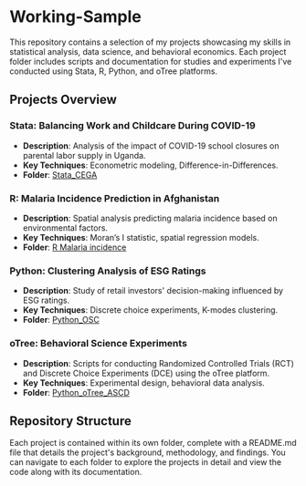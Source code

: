 # Working-Sample

This repository contains a selection of my projects showcasing my skills in statistical analysis, data science, and behavioral economics. Each project folder includes scripts and documentation for studies and experiments I've conducted using Stata, R, Python, and oTree platforms.

## Projects Overview

### Stata: Balancing Work and Childcare During COVID-19
- **Description**: Analysis of the impact of COVID-19 school closures on parental labor supply in Uganda.
- **Key Techniques**: Econometric modeling, Difference-in-Differences.
- **Folder**: [Stata_CEGA](/Stata_CEGA)

### R: Malaria Incidence Prediction in Afghanistan
- **Description**: Spatial analysis predicting malaria incidence based on environmental factors.
- **Key Techniques**: Moran’s I statistic, spatial regression models.
- **Folder**: [R Malaria incidence](/R%20Malaria%20incidence)


### Python: Clustering Analysis of ESG Ratings
- **Description**: Study of retail investors' decision-making influenced by ESG ratings.
- **Key Techniques**: Discrete choice experiments, K-modes clustering.
- **Folder**: [Python_OSC](/Python_OSC)

### oTree: Behavioral Science Experiments
- **Description**: Scripts for conducting Randomized Controlled Trials (RCT) and Discrete Choice Experiments (DCE) using the oTree platform.
- **Key Techniques**: Experimental design, behavioral data analysis.
- **Folder**: [Python_oTree_ASCD](/Python_oTree_ASCD)

## Repository Structure
Each project is contained within its own folder, complete with a README.md file that details the project's background, methodology, and findings. You can navigate to each folder to explore the projects in detail and view the code along with its documentation.

